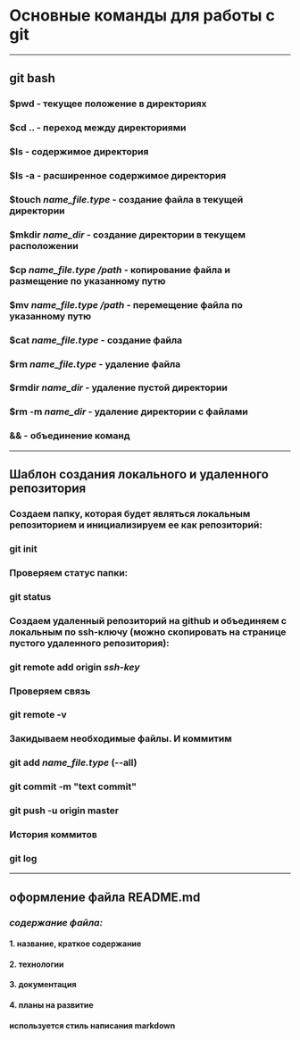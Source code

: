 # Основные команды для работы с git
----
## git bash  
### **$pwd** - текущее положение в директориях  
### **$cd ..** - переход между директориями  
### **$ls** - содержимое директория  
### **$ls -a** - расширенное содержимое директория  
### **$touch** *name_file.type* - создание файла в текущей директории  
### **$mkdir** *name_dir* - создание директории в текущем расположении  
### **$cp** *name_file.type* */path* - копирование файла и размещение по указанному путю  
### **$mv** *name_file.type* */path* - перемещение файла по указанному путю  
### **$cat** *name_file.type* - создание файла  
### **$rm** *name_file.type* - удаление файла  
### **$rmdir** *name_dir* - удаление пустой директории  
### **$rm -m** *name_dir* - удаление директории с файлами  
### **&&** - объединение команд  
  
----
  
## Шаблон создания локального и удаленного репозитория  
### Создаем папку, которая будет являться локальным репозиторием и инициализируем ее как репозиторий:  
### **git init**  
### Проверяем статус папки:  
### **git status**
### Создаем удаленный репозиторий на github и объединяем с локальным по ssh-ключу (можно скопировать на странице пустого удаленного репозитория): 
### **git remote add origin** *ssh-key*  
### Проверяем связь  
### **git remote -v**  
### Закидываем необходимые файлы. И коммитим  
### **git add** *name_file.type* (--all)  
### git commit -m "text commit"  
### git push -u origin master  
### История коммитов   
### git log

----

## оформление файла README.md  
### ***содержание файла:***  
#### 1. название, краткое содержание  
#### 2. технологии  
#### 3. документация  
#### 4. планы на развитие  
  
#### используется стиль написания markdown


